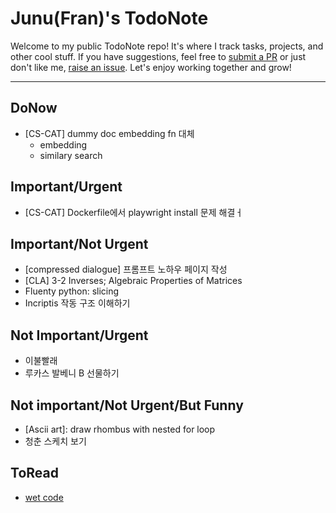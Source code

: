 # Junu(Fran)'s TodoNote
Welcome to my public TodoNote repo! It's where I track tasks, projects, and other cool stuff.
If you have suggestions, feel free to [submit a PR](https://github.com/junuMoon/TodoNote/pulls) or just don't like me, [raise an issue](https://github.com/junuMoon/TodoNote/issues).
Let's enjoy working together and grow!

---

## DoNow
- [CS-CAT] dummy doc embedding fn 대체
    - embedding
    - similary search

## Important/Urgent
- [CS-CAT] Dockerfile에서 playwright install 문제 해결ㅓ

## Important/Not Urgent
- [compressed dialogue] 프롬프트 노하우 페이지 작성
- [CLA] 3-2 Inverses; Algebraic Properties of Matrices
- Fluenty python: slicing
- Incriptis 작동 구조 이해하기

## Not Important/Urgent
- 이불빨래
- 루카스 발베니 B 선물하기

## Not important/Not Urgent/But Funny
- [Ascii art]: draw rhombus with nested for loop
- 청춘 스케치 보기

## ToRead
- [wet code](https://www.deconstructconf.com/2019/dan-abramov-the-wet-codebase)
